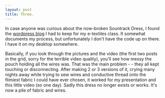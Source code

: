 ```yaml
---
layout: post
title: Three.
---
```


In case anyone was curious about the now-broken Sountrack Dress, I found the [wordpress blog](https://wordpress.com/view/cassandradart.wordpress.com) I had to keep for my e-textiles class. It somewhat documents my process, but unfortunately I don't have the code up on there. I have it on my desktop somewhere.

Basically, if you look through the pictures and the video (the first two posts in the grid, sorry for the terrible video quality), you'll see how messy the pouch holding all the wires was. That was the main problem - - they all kept touching or disconnecting. After making 2 or 3 versions of it, crying many nights away while trying to sew wires and conductive thread onto the flimiest fabric I could have ever chosen, it worked for my presentation and this little video (so one day). Sadly this dress no longer exists or works. It's now a pile of fabric and wires.
